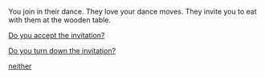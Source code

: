 You join in their dance.
They love your dance moves.
They invite you to eat with them at the wooden table.

[Do you accept the invitation?](./accept-invitation/accept-invitation.md)

[Do you turn down the invitation?](./dont-accept-invitation/dont-accept-invitation.md)

[neither](./neither/accept-neither.md)